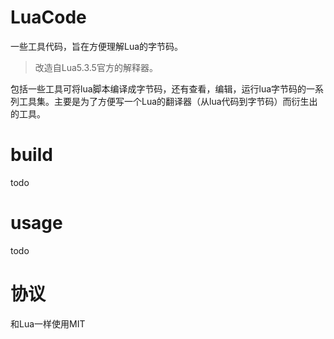 # LuaCode
一些工具代码，旨在方便理解Lua的字节码。
> 改造自Lua5.3.5官方的解释器。

包括一些工具可将lua脚本编译成字节码，还有查看，编辑，运行lua字节码的一系列工具集。主要是为了方便写一个Lua的翻译器（从lua代码到字节码）而衍生出的工具。

# build

todo

# usage

todo

# 协议
和Lua一样使用MIT
